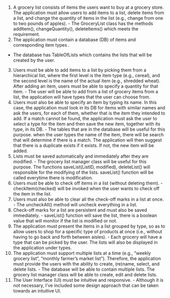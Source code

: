 1. A grocery list consists of items the users want to buy at a grocery store. The application
must allow users to add items to a list, delete items from a list, and change the quantity 
of items in the list (e.g., change from one to two pounds of apples). - The GroceryList class has the methods addItem(), changeQuantity(), deleteItems() which meets the requirement. 
2. The application must contain a database (DB) of items and corresponding item types .
- The database has TableOfLists which contains the lists that will be created by the user. 
3. Users must be able to add items to a list by picking them from a hierarchical list, where
the first level is the item type (e.g., cereal), and the second level is the name of the
actual item (e.g., shredded wheat). After adding an item, users must be able to specify a
quantity for that item. - The user will be able to add from a list of grocery items from a list, the application will have types that the user can choose from. 
4. Users must also be able to specify an item by typing its name. In this case, the
application must look in its DB for items with similar names and ask the users, for each
of them, whether that is the item they intended to add. If a match cannot be found, the
application must ask the user to select a type for the item and then save the new item,
together with its type, in its DB. - The tables that are in the database will be useful for this purpose. when the user types the name of the item, there will be search that will determine if there is a match. The application will then suggest that there is a duplicate exists if it exists. If not, the new item will be added.
5. Lists must be saved automatically and immediately after they are modified. - The grocery list manager class will be useful for this purpose. The functions saveList(ListID, modified), deleteList() will responsible for the modifying of the lists. saveList() function will be called everytime there is modification.
6. Users must be able to check off items in a list (without deleting them). - checkItem(checked) will be invoked when the user wants to check off the item in the list.
7. Users must also be able to clear all the check-off marks in a list at once. - The uncheckAll() method will uncheck everything in a list.
8. Check-off marks for a list are persistent and must also be saved immediately. - saveList() function will save the list, there is a boolean value that will monitor if the list is modified or not.
9. The application must present the items in a list grouped by type, so as to allow users to
shop for a specific type of products at once (i.e., without having to go back and forth
between aisles). - Each grocery will have a type that can be picked by the user. The lists will also be displayed in the application under types.
10. The application must support multiple lists at a time (e.g., “weekly grocery list”, “monthly farmer’s market list”). Therefore, the application must provide the users with the ability to create, (re)name, select, and delete lists. - The database will be able to contain multiple lists. The grocery list manager class will be able to create, edit and delete lists.
11. The User Interface (UI) must be intuitive and responsive. - Although it is not necessary, I've included some design approach that can be taken towards an intuitive UI.